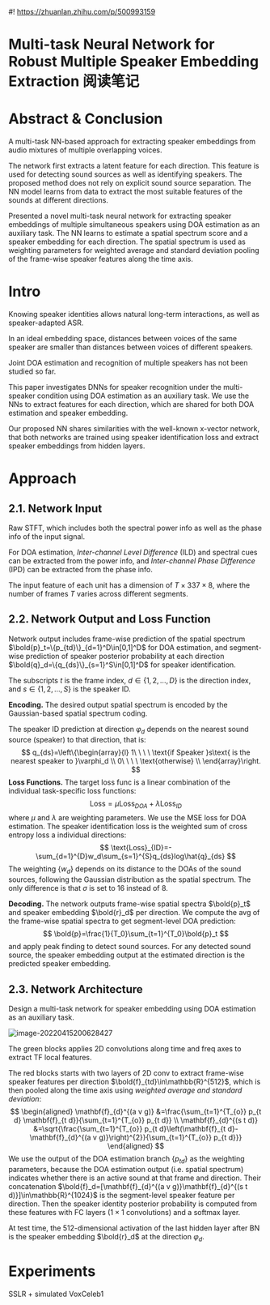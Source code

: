 #! https://zhuanlan.zhihu.com/p/500993159
# Multi-task Neural Network for Robust Multiple Speaker Embedding Extraction 阅读笔记

# Abstract & Conclusion

A multi-task NN-based approach for extracting speaker embeddings from audio mixtures of multiple overlapping voices.

The network first extracts a latent feature for each direction. This feature is used for detecting sound sources as well as identifying speakers. The proposed method does not rely on explicit sound source separation. The NN model learns from data to extract the most suitable features of the sounds at different directions.

Presented a novel multi-task neural network for extracting speaker embeddings of multiple simultaneous speakers using DOA estimation as an auxiliary task. The NN learns to estimate a spatial spectrum score and a speaker embedding for each direction. The spatial spectrum is used as weighting parameters for weighted average and standard deviation pooling of the frame-wise speaker features along the time axis.

# Intro

Knowing speaker identities allows natural long-term interactions, as well as speaker-adapted ASR.

In an ideal embedding space, distances between voices of the same speaker are smaller than distances between voices of different speakers.

Joint DOA estimation and recognition of multiple speakers has not been studied so far.

This paper investigates DNNs for speaker recognition under the multi-speaker condition using DOA estimation as an auxiliary task. We use the NNs to extract features for each direction, which are shared for both DOA estimation and speaker embedding. 

Our proposed NN shares similarities with the well-known x-vector network, that both networks are trained using speaker identification loss and extract speaker embeddings from hidden layers.



# Approach

## 2.1. Network Input

Raw STFT, which includes both the spectral power info as well as the phase info of the input signal.

For DOA estimation, *Inter-channel Level Difference* (ILD) and spectral cues can be extracted from the power info, and *Inter-channel Phase Difference* (IPD) can be extracted from the phase info. 

The input feature of each unit has a dimension of $T\times337\times8$, where the number of frames $T$ varies across different segments.

## 2.2. Network Output and Loss Function

Network output includes frame-wise prediction of the spatial spectrum $\bold{p}_t=\{p_{td}\}_{d=1}^D\in[0,1]^D$ for DOA estimation, and segment-wise prediction of speaker posterior probability at each direction $\bold{q}_d=\{q_{ds}\}_{s=1}^S\in[0,1]^D$ for speaker identification.

The subscripts $t$ is the frame index, $d\in\{1,2,...,D\}$ is the direction index, and $s\in\{1,2,...,S\}$ is the speaker ID.

**Encoding.** The desired output spatial spectrum is encoded by the Gaussian-based spatial spectrum coding.

The speaker ID prediction at direction $\varphi_d$ depends on the nearest sound source (speaker) to that direction, that is:
$$
q_{ds}=\left\{\begin{array}{l}
1\ \ \ \ \text{if Speaker }s\text{ is the nearest speaker to }\varphi_d \\
0\ \ \ \ \text{otherwise} \\
\end{array}\right.
$$
**Loss Functions.** The target loss func is a linear combination of the individual task-specific loss functions:
$$
\text{Loss}=\mu\text{Loss}_{DOA}+\lambda\text{Loss}_{ID}
$$
where $\mu$ and $\lambda$ are weighting parameters. We use the MSE loss for DOA estimation. The speaker identification loss is the weighted sum of cross entropy loss a individual directions:
$$
\text{Loss}_{ID}=-\sum_{d=1}^{D}w_d\sum_{s=1}^{S}q_{ds}log\hat{q}_{ds}
$$
The weighting {$w_d$} depends on its distance to the DOAs of the sound sources, following the Gaussian distribution as the spatial spectrum. The only difference is that $\sigma$ is set to 16 instead of 8.

**Decoding.** The network outputs frame-wise spatial spectra $\bold{p}_t$ and speaker embedding $\bold{r}_d$ per direction. We compute the avg of the frame-wise spatial spectra to get segment-level DOA prediction:
$$
\bold{p}=\frac{1}{T_0}\sum_{t=1}^{T_0}\bold{p}_t
$$
and apply peak finding to detect sound sources. For any detected sound source, the speaker embedding output at the estimated direction is the predicted speaker embedding.

## 2.3. Network Architecture

Design a multi-task network for speaker embedding using DOA estimation as an auxiliary task.

![image-20220415200628427](https://tva1.sinaimg.cn/large/e6c9d24ely1h1anvdj5k8j20sk1dqagc.jpg)

The green blocks applies 2D convolutions along time and freq axes to extract TF local features.

The red blocks starts with two layers of 2D conv to extract frame-wise speaker features per direction $\bold{f}_{td}\in\mathbb{R}^{512}$, which is then pooled along the time axis using *weighted average and standard deviation*:
$$
\begin{aligned}
\mathbf{f}_{d}^{(a v g)} &=\frac{\sum_{t=1}^{T_{o}} p_{t d} \mathbf{f}_{t d}}{\sum_{t=1}^{T_{o}} p_{t d}} \\
\mathbf{f}_{d}^{(s t d)} &=\sqrt{\frac{\sum_{t=1}^{T_{o}} p_{t d}\left(\mathbf{f}_{t d}-\mathbf{f}_{d}^{(a v g)}\right)^{2}}{\sum_{t=1}^{T_{o}} p_{t d}}}
\end{aligned}
$$
We use the output of the DOA estimation branch {$p_{td}$} as the weighting parameters, because the DOA estimation output (i.e. spatial spectrum) indicates whether there is an active sound at that frame and direction. Their concatenation $\bold{f}_d=[\mathbf{f}_{d}^{(a v g)}\mathbf{f}_{d}^{(s t d)}]\in\mathbb{R}^{1024}$ is the segment-level speaker feature per direction. Then the speaker identity posterior probability is computed from these features with FC layers ($1\times1$ convolutions) and a softmax layer.

At test time, the 512-dimensional activation of the last hidden layer after BN is the speaker embedding $\bold{r}_d$ at the direction $\varphi_d$.



# Experiments

SSLR + simulated VoxCeleb1

